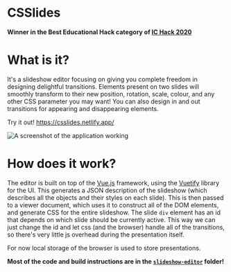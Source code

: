 # CSSlides
**Winner in the Best Educational Hack category of [IC Hack 2020](https://ichack.org/)**

# What is it?
It's a slideshow editor focusing on giving you complete freedom in designing delightful transitions. Elements present on two slides will smoothly transform to their new position, rotation, scale, colour, and any other CSS parameter you may want! You can also design in and out transitions for appearing and disappearing elements.

Try it out! https://csslides.netlify.app/

![A screenshot of the application working](https://i.imgur.com/7bnXZBS.png "A screenshot of the application working")

# How does it work?
The editor is built on top of the [Vue.js](https://vuejs.org/) framework, using the [Vuetify](https://vuetifyjs.com/en/) library for the UI. This generates a JSON description of the slideshow (which describes all the objects and their styles on each slide). This is then passed to a viewer document, which uses it to construct all of the DOM elements, and generate CSS for the entire slideshow. The slide `div` element has an id that depends on which slide should be currently active. This way we can just change the id and let css (and the browser) handle all of the transitions, so there's very little js overhead during the presentation itself.

For now local storage of the browser is used to store presentations.

**Most of the code and build instructions are in the [`slideshow-editor`](slideshow-editor) folder!**
